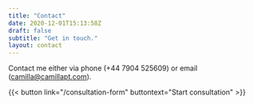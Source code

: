 ```yaml
---
title: "Contact"
date: 2020-12-01T15:13:58Z
draft: false
subtitle: "Get in touch."
layout: contact
---
```


Contact me either via phone (+44 7904 525609) or email (camilla@camillapt.com).


{{< button link="/consultation-form" buttontext="Start consultation" >}}
